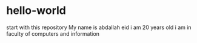 # hello-world
start with this repository 
My name is abdallah eid 
i am 20 years old 
i am in faculty of computers and information
